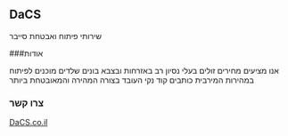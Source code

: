 ## DaCS

שירותי פיתוח ואבטחת סייבר

###אודות

אנו מציעים מחירים זולים
בעלי נסיון רב באזרחות ובצבא
בונים שלדים מוכנים לפיתוח במהירות המירבית
כותבים קוד נקי העובד בצורה המהירה והמאובטחת ביותר

### צרו קשר
[DaCS.co.il](https://dacs.co.il)
